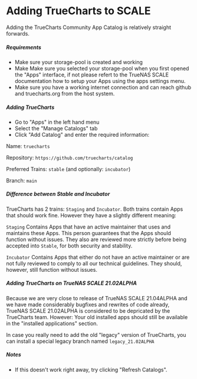 # Adding TrueCharts to SCALE

Adding the TrueCharts Community App Catalog is relatively straight forwards.

##### Requirements

- Make sure your storage-pool is created and working
- Make Make sure you selected your storage-pool when you first opened the "Apps" interface, if not please refert to the TrueNAS SCALE documentation how to setup your Apps using the apps settings menu.
- Make sure you have a working internet connection and can reach github and truecharts.org from the host system.

##### Adding TrueCharts

- Go to "Apps" in the left hand menu
- Select the "Manage Catalogs" tab
- Click "Add Catalog" and enter the required information:

Name: `truecharts`

Repository: `https://github.com/truecharts/catalog`

Preferred Trains: `stable` (and optionally: `incubator`)

Branch: `main`

##### Difference between Stable and Incubator

TrueCharts has 2 trains: `Staging` and `Incubator`. Both trains contain Apps that should work fine. However they have a slightly different meaning:

`Staging` Contains Apps that have an active maintainer that uses and maintains these Apps. This person guarantees that the Apps should function without issues. They also are reviewed more strictly before being accepted into `Stable`, for both security and stability.

`Incubator` Contains Apps that either do not have an active maintainer or are not fully reviewed to comply to all our technical guidelines. They should, however, still function without issues.

##### Adding TrueCharts on TrueNAS SCALE 21.02ALPHA

Because we are very close to release of TrueNAS SCALE 21.04ALPHA and we have made considerably bugfixes and rewrites of code already,  TrueNAS SCALE 21.02ALPHA is considered to be depricated by the TrueCharts team.
However: Your old installed apps should still be available in the "installed applications" section.

In case you really need to add the old "legacy" version of TrueCharts, you can install a special legacy branch named `legacy_21.02ALPHA`


##### Notes

- If this doesn't work right away, try clicking "Refresh Catalogs".
